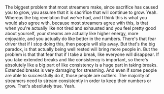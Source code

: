  The biggest problem that most streamers make, since sacrifice has caused you to grow, you assume that it is sacrifice that will continue to grow. Yeah. Whereas the big revelation that we've had, and I think this is what you would also agree with, because most streamers agree with this, is that when you're actually like not tired and exhausted and you feel pretty good about yourself, your streams are actually like higher energy, more enjoyable, and you actually do like better in the numbers. There's that fear driver that if I stop doing this, then people will slip away. But that's the big paradox, is that actually being well rested will bring more people in. But the problem is that that fear that if I take a break, like everyone will disappear. If you take extended breaks and like consistency is important, so there's absolutely like a big part of like consistency is a huge part in taking breaks. Extended breaks is very damaging for streaming. And even if some people are able to successfully do it, those people are outliers. The majority of streamers need to stream consistently in order to keep their numbers or grow. That's absolutely true. Yeah.